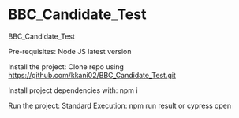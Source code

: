 # BBC_Candidate_Test

BBC_Candidate_Test

Pre-requisites:
Node JS latest version

Install the project:
Clone repo using https://github.com/kkani02/BBC_Candidate_Test.git

Install project dependencies with:
npm i

Run the project:
Standard Execution: npm run result or cypress open
